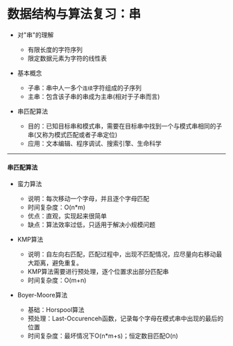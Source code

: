 # 数据结构与算法复习：串

+ 对"串"的理解
	- 有限长度的字符序列
	- 限定数据元素为字符的线性表

+ 基本概念
	- 子串：串中人一多个```连续```字符组成的子序列
	- 主串：包含该子串的串成为主串(相对于子串而言)

+ 串匹配算法
	- 目的：已知目标串和模式串，需要在目标串中找到一个与模式串相同的子串(又称为模式匹配或者子串定位)
	- 应用：文本编辑、程序调试、搜索引擎、生命科学

* * *

#### 串匹配算法

+ 蛮力算法
	- 说明：每次移动一个字母，并且逐个字母匹配
	- 时间复杂度：O(n*m)
	- 优点：直观，实现起来很简单
	- 缺点：算法效率过低，只适用于解决小规模问题

+ KMP算法
	- 说明：自左向右匹配，匹配过程中，出现不匹配情况，应尽量向右移动最大距离，避免重复。
	- KMP算法需要进行预处理，逐个位置求出部分匹配串
	- 时间复杂度：O(m+n)

+ Boyer-Moore算法
	- 基础：Horspool算法
	- 预处理：Last-Occurenceh函数，记录每个字母在模式串中出现的最后的位置
	- 时间复杂度：最坏情况下O(n*m+s)；恒定数目匹配O(n)
